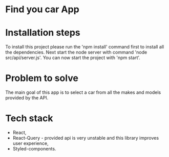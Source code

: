 # Find you car App

# Installation steps

To install this project please run the 'npm install' command first to install all the dependencies. 
Next start the node server with command 'node src/api/server.js'.
You can now start the project with 'npm start'.

# Problem to solve

The main goal of this app is to select a car from all the makes and models provided by the API.

# Tech stack

- React,
- React-Query - provided api is very unstable and this library improves user experience,
- Styled-components.